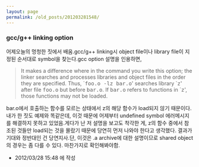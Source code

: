 ```yaml
---
layout: page
permalink: /old_posts/201203281548/
---
```


### gcc/g++ linking option


어제오늘의 멍청한 짓에서 배움.gcc/g++ linking시 object file이나 library file이 지정된 순서대로 symbol을 찾는다.gcc option 설명을 인용하면,
<blockquote>It makes a difference where in the command you write this option; the linker searches and processes libraries and object files in the order they are specified. Thus, `<samp><span class="samp">foo.o -lz bar.o</span></samp>' searches library `<samp><span class="samp">z</span></samp>' after file <samp><span class="file">foo.o</span></samp> but before <samp><span class="file">bar.o</span></samp>. If <samp><span class="file">bar.o</span></samp> refers to functions in `<samp><span class="samp">z</span></samp>', those functions may not be loaded.</blockquote>
bar.o에서 호출하는 함수를 모르는 상태에서 z의 해당 함수가 load되지 않기 때문이다. 내가 한 짓도 예제와 똑같은데, 이것 때문에 어제부터 undefined symbol 에러메시지를 해결하지 못하고 있었음.게다가 난 저 설명을 보고도 착각한 게, z의 함수 중에서 참조된 것들만 load되는 것을 몰랐기 때문에 당연히 먼저 나와야 한다고 생각했다. 결과가 기대와 정반대인 건 당연지사.단, 이것은 .a archive에 대한 설명이므로 shared object의 경우는 좀 다를 수 있다. 마찬가지로 확인해봐야함.




- 2012/03/28 15:48 에 작성